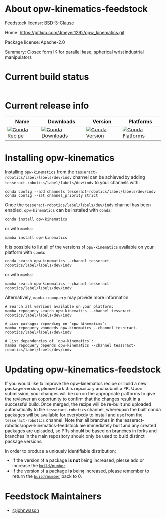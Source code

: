 About opw-kinematics-feedstock
==============================

Feedstock license: [BSD-3-Clause](https://github.com/tesseract-robotics/opw-kinematics-feedstock/blob/main/LICENSE.txt)

Home: https://github.com/Jmeyer1292/opw_kinematics.git

Package license: Apache-2.0

Summary: Closed form IK for parallel base, spherical wrist industrial manipulators

Current build status
====================


<table>
</table>

Current release info
====================

| Name | Downloads | Version | Platforms |
| --- | --- | --- | --- |
| [![Conda Recipe](https://img.shields.io/badge/recipe-opw--kinematics-green.svg)](https://anaconda.org/tesseract-robotics/opw-kinematics) | [![Conda Downloads](https://img.shields.io/conda/dn/tesseract-robotics/opw-kinematics.svg)](https://anaconda.org/tesseract-robotics/opw-kinematics) | [![Conda Version](https://img.shields.io/conda/vn/tesseract-robotics/opw-kinematics.svg)](https://anaconda.org/tesseract-robotics/opw-kinematics) | [![Conda Platforms](https://img.shields.io/conda/pn/tesseract-robotics/opw-kinematics.svg)](https://anaconda.org/tesseract-robotics/opw-kinematics) |

Installing opw-kinematics
=========================

Installing `opw-kinematics` from the `tesseract-robotics/label/labels/dev/indv` channel can be achieved by adding `tesseract-robotics/label/labels/dev/indv` to your channels with:

```
conda config --add channels tesseract-robotics/label/labels/dev/indv
conda config --set channel_priority strict
```

Once the `tesseract-robotics/label/labels/dev/indv` channel has been enabled, `opw-kinematics` can be installed with `conda`:

```
conda install opw-kinematics
```

or with `mamba`:

```
mamba install opw-kinematics
```

It is possible to list all of the versions of `opw-kinematics` available on your platform with `conda`:

```
conda search opw-kinematics --channel tesseract-robotics/label/labels/dev/indv
```

or with `mamba`:

```
mamba search opw-kinematics --channel tesseract-robotics/label/labels/dev/indv
```

Alternatively, `mamba repoquery` may provide more information:

```
# Search all versions available on your platform:
mamba repoquery search opw-kinematics --channel tesseract-robotics/label/labels/dev/indv

# List packages depending on `opw-kinematics`:
mamba repoquery whoneeds opw-kinematics --channel tesseract-robotics/label/labels/dev/indv

# List dependencies of `opw-kinematics`:
mamba repoquery depends opw-kinematics --channel tesseract-robotics/label/labels/dev/indv
```




Updating opw-kinematics-feedstock
=================================

If you would like to improve the opw-kinematics recipe or build a new
package version, please fork this repository and submit a PR. Upon submission,
your changes will be run on the appropriate platforms to give the reviewer an
opportunity to confirm that the changes result in a successful build. Once
merged, the recipe will be re-built and uploaded automatically to the
`tesseract-robotics` channel, whereupon the built conda packages will be available for
everybody to install and use from the `tesseract-robotics` channel.
Note that all branches in the tesseract-robotics/opw-kinematics-feedstock are
immediately built and any created packages are uploaded, so PRs should be based
on branches in forks and branches in the main repository should only be used to
build distinct package versions.

In order to produce a uniquely identifiable distribution:
 * If the version of a package **is not** being increased, please add or increase
   the [``build/number``](https://docs.conda.io/projects/conda-build/en/latest/resources/define-metadata.html#build-number-and-string).
 * If the version of a package **is** being increased, please remember to return
   the [``build/number``](https://docs.conda.io/projects/conda-build/en/latest/resources/define-metadata.html#build-number-and-string)
   back to 0.

Feedstock Maintainers
=====================

* [@johnwason](https://github.com/johnwason/)

